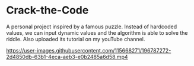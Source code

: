 # Crack-the-Code
A personal project inspired by a famous puzzle. Instead of hardcoded values, we can input dynamic values and the algorithm is able to solve the riddle.
Also uploaded its tutorial on my youTube channel.

https://user-images.githubusercontent.com/115668271/196787272-2d4850db-63b1-4eca-aeb3-e0b2485a6d58.mp4
